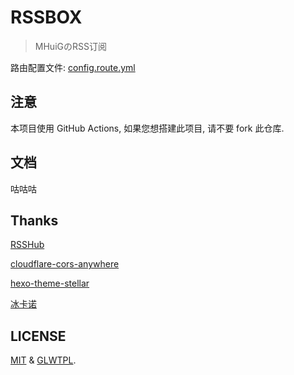 # RSSBOX
 
 >MHuiGのRSS订阅

 路由配置文件: [config.route.yml](config.route.yml)

## 注意

本项目使用 GitHub Actions, 如果您想搭建此项目, 请不要 fork 此仓库.

## 文档

咕咕咕

## Thanks

[RSSHub](https://docs.rsshub.app/)

[cloudflare-cors-anywhere](https://test.cors.workers.dev/)

[hexo-theme-stellar](https://xaoxuu.com/wiki/stellar/)

[冰卡诺](https://zfe.space/)

## LICENSE

[MIT](https://github.com/MHG-LAB/RSSBOX/blob/main/LICENSE) & [GLWTPL](https://github.com/me-shaon/GLWTPL/blob/master/translations/LICENSE_zh-CN).